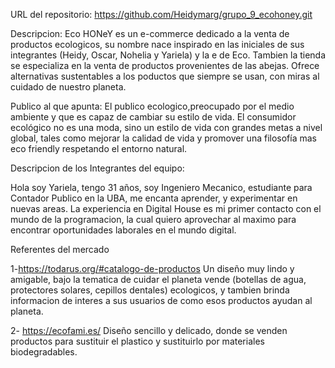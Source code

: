 
URL del repositorio: https://github.com/Heidymarg/grupo_9_ecohoney.git

Descripcion:
Eco HONeY es un e-commerce dedicado a la venta de productos ecologicos, su nombre nace inspirado en las iniciales de sus integrantes (Heidy, Oscar, Nohelia y Yariela) y la e de Eco. 
Tambien la tienda se especializa en la venta de productos provenientes de las abejas.
Ofrece alternativas sustentables a los poductos que siempre se usan, con miras al cuidado de nuestro planeta.

Publico al que apunta: 
El publico ecologico,preocupado por el medio ambiente y que es capaz de cambiar su estilo de vida.
El consumidor ecológico no es una moda, sino un estilo de vida con grandes metas a nivel global, tales como mejorar la calidad de vida y promover una filosofía mas eco friendly respetando el entorno natural.

Descripcion de los Integrantes del equipo:

Hola soy Yariela, tengo 31 años, soy Ingeniero Mecanico, estudiante para Contador Publico en la UBA, me encanta aprender, y experimentar en nuevas areas. La experiencia en Digital House es mi primer contacto con el mundo de la programacion, la cual quiero aprovechar al maximo para encontrar oportunidades laborales en el mundo digital.




Referentes del mercado

1-https://todarus.org/#catalogo-de-productos
Un diseño muy lindo y amigable, bajo la tematica de cuidar el planeta vende (botellas de agua, protectores solares, cepillos dentales) ecologicos, y tambien brinda informacion de interes a sus usuarios de como esos productos ayudan al planeta.

2- https://ecofami.es/
Diseño sencillo y delicado, donde se venden productos para sustituir el plastico y sustituirlo por materiales biodegradables.



